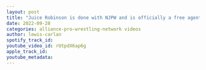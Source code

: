 ```yaml
---
layout: post
title: "Juice Robinson is done with NJPW and is officially a free agent"
date: 2022-09-28
categories: alliance-pro-wrestling-network videos
author: lewis-carlan
spotify_track_id: 
youtube_video_id: rUtpdX6ap6g
apple_track_id: 
youtube_metadata: 
---
```

